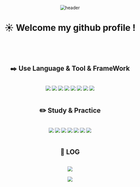 <div align="center">
  
 ![header](https://capsule-render.vercel.app/api?type=Waving&color=gradient&customColorList=0,2,3&text=KwonYongHwan&fontAlignY=55&animation=twinkling&fontSize=50&fontColor=ffffff)
  
  #  :sunny: Welcome my github profile !
  <br/>
  <br/>
  <br/>
  
  ##  :black_nib: Use Language & Tool & FrameWork
  <br/>
  
  <img src="https://img.shields.io/badge/Python-3776AB?style=for-the-badge&logo=python&logoColor=white">
  <img src="https://img.shields.io/badge/Pycharm-000000?style=for-the-badge&logo=pycharm&logoColor=white">
  <img src="https://img.shields.io/badge/Django-092E20?style=for-the-badge&logo=django&logoColor=white">
  <img src="https://img.shields.io/badge/Github-181717?style=for-the-badge&logo=github&logoColor=white">
  <img src="https://img.shields.io/badge/VSCode-007ACC?style=for-the-badge&logo=VisualStudioCode&logoColor=white">
  <img src="https://img.shields.io/badge/MSSQL-CC2927?style=for-the-badge&logo=microsoftsqlserver&logoColor=white">
  <img src="https://img.shields.io/badge/MySQL-4479A1?style=for-the-badge&logo=MySQL&logoColor=white">
  <img src="https://img.shields.io/badge/DataGrip-000000?style=for-the-badge&logo=datagrip&logoColor=white">
  <br/>
  <br/>
  
  ##  :pencil2: Study & Practice
  <br/>
  <img src="https://img.shields.io/badge/Java-007396?style=for-the-badge&logo=Java&logoColor=white">
  <img src="https://img.shields.io/badge/Spring-6DB33F?style=for-the-badge&logo=spring&logoColor=white">
  <img src="https://img.shields.io/badge/intellij idea-000000?style=for-the-badge&logo=intellijidea&logoColor=white">
  <img src="https://img.shields.io/badge/Oracle-F80000?style=for-the-badge&logo=Oracle&logoColor=white">
  <img src="https://img.shields.io/badge/AWS-232F3E?style=for-the-badge&logo=Amazon aws&logoColor=white">
  <img src="https://img.shields.io/badge/Android Studio-3DDC84?style=for-the-badge&logo=androidstudio&logoColor=white">
  <img src="https://img.shields.io/badge/Kotlin-7F52FF?style=for-the-badge&logo=kotlin&logoColor=white">
  <br/>
  <br/>
  
  ##  :calendar: LOG
  <br/>
  <img src="https://github-readme-stats.vercel.app/api/top-langs/?username=KwonYongHwan920&layout=compact"><br><br>
  <img src="https://github-readme-stats.vercel.app/api?username=KwonYongHwan920&show_icons=true">
</div>
